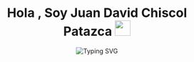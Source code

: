 <h1 align="center"><b>Hola , Soy Juan David Chiscol Patazca </b><img src="https://media.giphy.com/media/hvRJCLFzcasrR4ia7z/giphy.gif" width="35"></h1>
<p align="center">
  <img src="https://readme-typing-svg.herokuapp.com?font=Time+New+Roman&color=cyan&size=30&center=true&vCenter=true&width=820&height=100&lines=Soy+Estudiante+de+la+carrera+de+Ingenier%C3%ADa+de+Sistemas;Desarrollador+Web+%E2%9D%A4;Me+gusta+desarrollar+p%C3%A1ginas+web." alt="Typing SVG">
</p>
